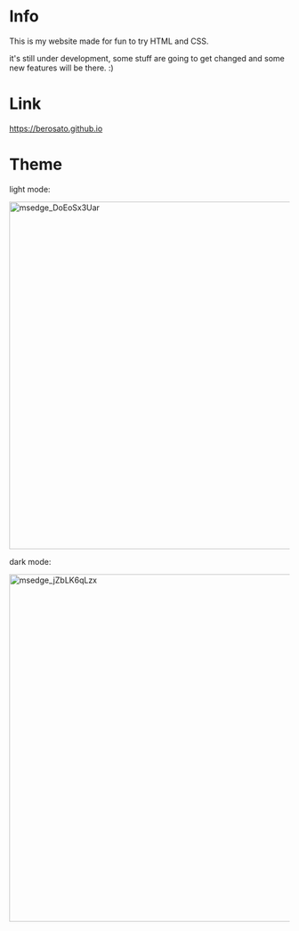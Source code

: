# Info
This is my website made for fun to try HTML and CSS.

it's still under development, some stuff are going to get changed and some new features will be there. :)

# Link
https://berosato.github.io

# Theme
light mode:

<img width="624" alt="msedge_DoEoSx3Uar" src="https://user-images.githubusercontent.com/75726739/150690740-cb8b71cc-a51a-46c7-906e-af05a941ccdd.png">

dark mode:

<img width="624" alt="msedge_jZbLK6qLzx" src="https://user-images.githubusercontent.com/75726739/150690753-9399264a-0251-4910-aa63-185c9a5dd836.png">
